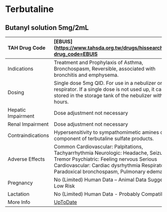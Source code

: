 # Terbutaline

## Butanyl solution 5mg/2mL

| TAH Drug Code      | [EBUIS](https://www.tahsda.org.tw/drugs/hissearch.php?drug_code=EBUIS                                                                                                                                                      |
|:-------------------|:---------------------------------------------------------------------------------------------------------------------------------------------------------------------------------------------------------------------------|
| Indications        | Treatment and Prophylaxis of Asthma, Bronchospasm, Reversible, associated with bronchitis and emphysema.                                                                                                                   |
| Dosing             | Single dose 5mg QID. For use in a nebulizer or respirator. If a single dose is not used up, it can be stored in the storage tank of the nebulizer within 24 hours.                                                         |
| Hepatic Impairment | Dose adjustment not necessary                                                                                                                                                                                              |
| Renal Impairment   | Dose adjustment not necessary                                                                                                                                                                                              |
| Contraindications  | Hypersensitivity to sympathomimetic amines or any component of terbutaline sulfate products.                                                                                                                               |
| Adverse Effects    | Common Cardiovascular: Palpitations, Tachyarrhythmia Neurologic: Headache, Seizure, Tremor Psychiatric: Feeling nervous Serious Cardiovascular: Cardiac dysrhythmia Respiratory: Paradoxical bronchospasm, Pulmonary edema |
| Pregnancy          | No (Limited) Human Data – Animal Data Suggest Low Risk                                                                                                                                                                     |
| Lactation          | No (Limited) Human Data - Probably Compatible                                                                                                                                                                              |
| More Info          | [UpToDate](https://www.uptodate.com/contents/terbutaline-drug-information)                                                                                                                                                 |


